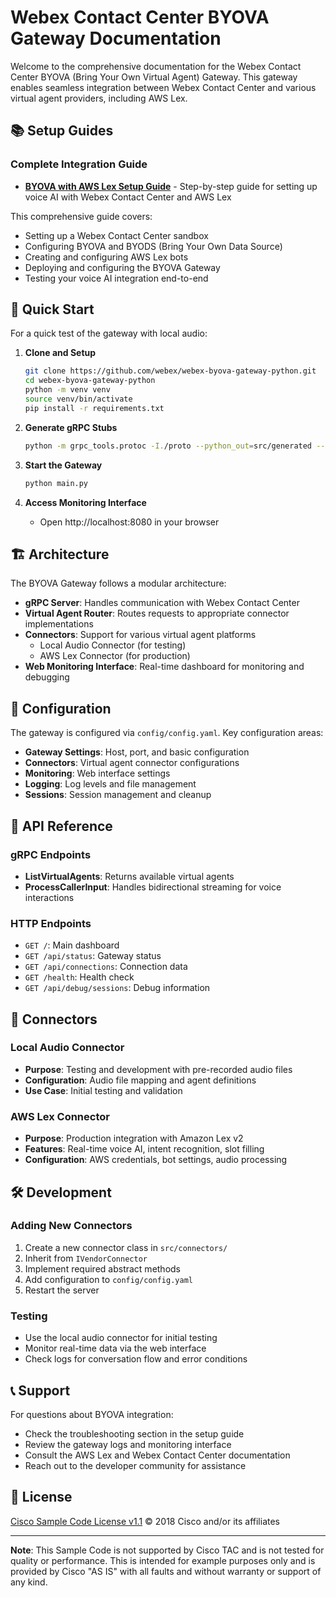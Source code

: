 # Webex Contact Center BYOVA Gateway Documentation

Welcome to the comprehensive documentation for the Webex Contact Center BYOVA (Bring Your Own Virtual Agent) Gateway. This gateway enables seamless integration between Webex Contact Center and various virtual agent providers, including AWS Lex.

## 📚 Setup Guides

### Complete Integration Guide
- **[BYOVA with AWS Lex Setup Guide](guides/byova-aws-lex-setup.md)** - Step-by-step guide for setting up voice AI with Webex Contact Center and AWS Lex

This comprehensive guide covers:
- Setting up a Webex Contact Center sandbox
- Configuring BYOVA and BYODS (Bring Your Own Data Source)
- Creating and configuring AWS Lex bots
- Deploying and configuring the BYOVA Gateway
- Testing your voice AI integration end-to-end

## 🚀 Quick Start

For a quick test of the gateway with local audio:

1. **Clone and Setup**
   ```bash
   git clone https://github.com/webex/webex-byova-gateway-python.git
   cd webex-byova-gateway-python
   python -m venv venv
   source venv/bin/activate
   pip install -r requirements.txt
   ```

2. **Generate gRPC Stubs**
   ```bash
   python -m grpc_tools.protoc -I./proto --python_out=src/generated --grpc_python_out=src/generated proto/*.proto
   ```

3. **Start the Gateway**
   ```bash
   python main.py
   ```

4. **Access Monitoring Interface**
   - Open http://localhost:8080 in your browser

## 🏗️ Architecture

The BYOVA Gateway follows a modular architecture:

- **gRPC Server**: Handles communication with Webex Contact Center
- **Virtual Agent Router**: Routes requests to appropriate connector implementations
- **Connectors**: Support for various virtual agent platforms
  - Local Audio Connector (for testing)
  - AWS Lex Connector (for production)
- **Web Monitoring Interface**: Real-time dashboard for monitoring and debugging

## 🔧 Configuration

The gateway is configured via `config/config.yaml`. Key configuration areas:

- **Gateway Settings**: Host, port, and basic configuration
- **Connectors**: Virtual agent connector configurations
- **Monitoring**: Web interface settings
- **Logging**: Log levels and file management
- **Sessions**: Session management and cleanup

## 📖 API Reference

### gRPC Endpoints
- **ListVirtualAgents**: Returns available virtual agents
- **ProcessCallerInput**: Handles bidirectional streaming for voice interactions

### HTTP Endpoints
- `GET /`: Main dashboard
- `GET /api/status`: Gateway status
- `GET /api/connections`: Connection data
- `GET /health`: Health check
- `GET /api/debug/sessions`: Debug information

## 🔌 Connectors

### Local Audio Connector
- **Purpose**: Testing and development with pre-recorded audio files
- **Configuration**: Audio file mapping and agent definitions
- **Use Case**: Initial testing and validation

### AWS Lex Connector
- **Purpose**: Production integration with Amazon Lex v2
- **Features**: Real-time voice AI, intent recognition, slot filling
- **Configuration**: AWS credentials, bot settings, audio processing

## 🛠️ Development

### Adding New Connectors
1. Create a new connector class in `src/connectors/`
2. Inherit from `IVendorConnector`
3. Implement required abstract methods
4. Add configuration to `config/config.yaml`
5. Restart the server

### Testing
- Use the local audio connector for initial testing
- Monitor real-time data via the web interface
- Check logs for conversation flow and error conditions

## 📞 Support

For questions about BYOVA integration:
- Check the troubleshooting section in the setup guide
- Review the gateway logs and monitoring interface
- Consult the AWS Lex and Webex Contact Center documentation
- Reach out to the developer community for assistance

## 📄 License

[Cisco Sample Code License v1.1](LICENSE) © 2018 Cisco and/or its affiliates

---

**Note**: This Sample Code is not supported by Cisco TAC and is not tested for quality or performance. This is intended for example purposes only and is provided by Cisco "AS IS" with all faults and without warranty or support of any kind.
